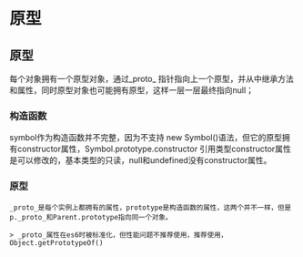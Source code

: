 # 原型

## 原型
   每个对象拥有一个原型对象，通过_proto_ 指针指向上一个原型，并从中继承方法和属性，同时原型对象也可能拥有原型，这样一层一层最终指向null；

### 构造函数
   symbol作为构造函数并不完整，因为不支持 new Symbol()语法，但它的原型拥有constructor属性，Symbol.prototype.constructor
   引用类型constructor属性是可以修改的，基本类型的只读，null和undefined没有constructor属性。
### 原型
    _proto_是每个实例上都拥有的属性，prototype是构造函数的属性，这两个并不一样，但是p._proto_和Parent.prototype指向同一个对象。

    > _proto_属性在es6时被标准化，但性能问题不推荐使用，推荐使用，Object.getPrototypeOf()
